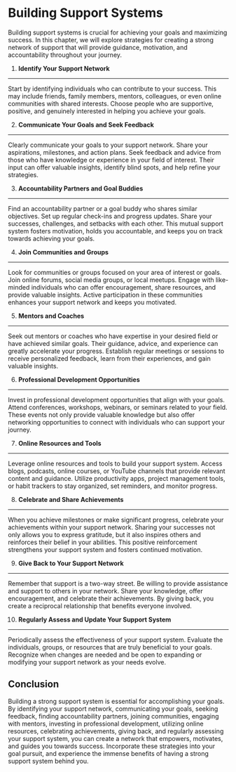 Building Support Systems
===================================

Building support systems is crucial for achieving your goals and maximizing success. In this chapter, we will explore strategies for creating a strong network of support that will provide guidance, motivation, and accountability throughout your journey.

1. **Identify Your Support Network**
------------------------------------

Start by identifying individuals who can contribute to your success. This may include friends, family members, mentors, colleagues, or even online communities with shared interests. Choose people who are supportive, positive, and genuinely interested in helping you achieve your goals.

2. **Communicate Your Goals and Seek Feedback**
-----------------------------------------------

Clearly communicate your goals to your support network. Share your aspirations, milestones, and action plans. Seek feedback and advice from those who have knowledge or experience in your field of interest. Their input can offer valuable insights, identify blind spots, and help refine your strategies.

3. **Accountability Partners and Goal Buddies**
-----------------------------------------------

Find an accountability partner or a goal buddy who shares similar objectives. Set up regular check-ins and progress updates. Share your successes, challenges, and setbacks with each other. This mutual support system fosters motivation, holds you accountable, and keeps you on track towards achieving your goals.

4. **Join Communities and Groups**
----------------------------------

Look for communities or groups focused on your area of interest or goals. Join online forums, social media groups, or local meetups. Engage with like-minded individuals who can offer encouragement, share resources, and provide valuable insights. Active participation in these communities enhances your support network and keeps you motivated.

5. **Mentors and Coaches**
--------------------------

Seek out mentors or coaches who have expertise in your desired field or have achieved similar goals. Their guidance, advice, and experience can greatly accelerate your progress. Establish regular meetings or sessions to receive personalized feedback, learn from their experiences, and gain valuable insights.

6. **Professional Development Opportunities**
---------------------------------------------

Invest in professional development opportunities that align with your goals. Attend conferences, workshops, webinars, or seminars related to your field. These events not only provide valuable knowledge but also offer networking opportunities to connect with individuals who can support your journey.

7. **Online Resources and Tools**
---------------------------------

Leverage online resources and tools to build your support system. Access blogs, podcasts, online courses, or YouTube channels that provide relevant content and guidance. Utilize productivity apps, project management tools, or habit trackers to stay organized, set reminders, and monitor progress.

8. **Celebrate and Share Achievements**
---------------------------------------

When you achieve milestones or make significant progress, celebrate your achievements within your support network. Sharing your successes not only allows you to express gratitude, but it also inspires others and reinforces their belief in your abilities. This positive reinforcement strengthens your support system and fosters continued motivation.

9. **Give Back to Your Support Network**
----------------------------------------

Remember that support is a two-way street. Be willing to provide assistance and support to others in your network. Share your knowledge, offer encouragement, and celebrate their achievements. By giving back, you create a reciprocal relationship that benefits everyone involved.

10. **Regularly Assess and Update Your Support System**
-------------------------------------------------------

Periodically assess the effectiveness of your support system. Evaluate the individuals, groups, or resources that are truly beneficial to your goals. Recognize when changes are needed and be open to expanding or modifying your support network as your needs evolve.

Conclusion
----------

Building a strong support system is essential for accomplishing your goals. By identifying your support network, communicating your goals, seeking feedback, finding accountability partners, joining communities, engaging with mentors, investing in professional development, utilizing online resources, celebrating achievements, giving back, and regularly assessing your support system, you can create a network that empowers, motivates, and guides you towards success. Incorporate these strategies into your goal pursuit, and experience the immense benefits of having a strong support system behind you.
